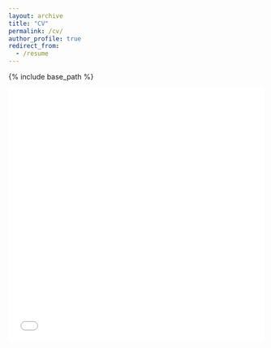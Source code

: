 ```yaml
---
layout: archive
title: "CV"
permalink: /cv/
author_profile: true
redirect_from:
  - /resume
---
```


{% include base_path %}

<iframe src="/files/ChinomonaCV_april22.pdf" width="100%" height="500" frameborder="no" border="0" marginwidth="0" marginheight="0"></iframe>
